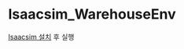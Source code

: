 # Isaacsim_WarehouseEnv

[Isaacsim 설치](https://docs.omniverse.nvidia.com/app_isaacsim/app_isaacsim/setup.html#local-workstation-deployment) 후 실행
